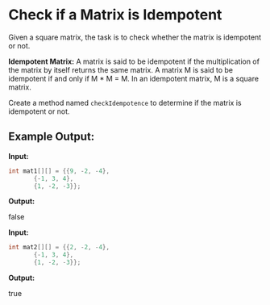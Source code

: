 # Check if a Matrix is Idempotent

Given a square matrix, the task is to check whether the matrix is idempotent or not.

**Idempotent Matrix:** A matrix is said to be idempotent if the multiplication of the matrix by itself returns the same matrix. A matrix M is said to be idempotent if and only if M * M = M. In an idempotent matrix, M is a square matrix.

Create a method named `checkIdempotence` to determine if the matrix is idempotent or not.

## Example Output:

**Input:**

```java
int mat1[][] = {{9, -2, -4},  
       {-1, 3, 4},  
       {1, -2, -3}};
```     
**Output:**

false

**Input:**

```java
int mat2[][] = {{2, -2, -4},  
       {-1, 3, 4},  
       {1, -2, -3}};
```     
**Output:**

true
